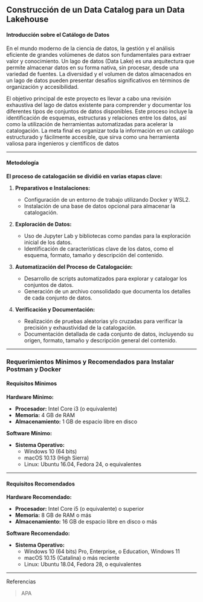## **Construcción de un Data Catalog para un Data Lakehouse**
#### Introducción sobre el Catálogo de Datos
<p>
En el mundo moderno de la ciencia de datos, la gestión y el análisis eficiente de grandes volúmenes de datos son fundamentales para extraer valor y conocimiento. Un lago de datos (Data Lake) es una arquitectura que permite almacenar datos en su forma nativa, sin procesar, desde una variedad de fuentes. La diversidad y el volumen de datos almacenados en un lago de datos pueden presentar desafíos significativos en términos de organización y accesibilidad.

El objetivo principal de este proyecto es llevar a cabo una revisión exhaustiva del lago de datos existente para comprender y documentar los diferentes tipos de conjuntos de datos disponibles. Este proceso incluye la identificación de esquemas, estructuras y relaciones entre los datos, así como la utilización de herramientas automatizadas para acelerar la catalogación. La meta final es organizar toda la información en un catálogo estructurado y fácilmente accesible, que sirva como una herramienta valiosa para ingenieros y científicos de datos
</p>

---

#### Metodología

**El proceso de catalogación se dividió en varias etapas clave:**

1. **Preparativos e Instalaciones:**

    - Configuración de un entorno de trabajo utilizando Docker y WSL2.
    - Instalación de una base de datos opcional para almacenar la catalogación.

2. **Exploración de Datos:**

    - Uso de Jupyter Lab y bibliotecas como pandas para la exploración inicial de los datos.
    - Identificación de características clave de los datos, como el esquema, formato, tamaño y descripción del contenido.

3. **Automatización del Proceso de Catalogación:**

    - Desarrollo de scripts automatizados para explorar y catalogar los conjuntos de datos.
    - Generación de un archivo consolidado que documenta los detalles de cada conjunto de datos.

4. **Verificación y Documentación:**

    - Realización de pruebas aleatorias y/o cruzadas para verificar la precisión y exhaustividad de la catalogación.
    - Documentación detallada de cada conjunto de datos, incluyendo su origen, formato, tamaño y descripción general del contenido.

---

### **Requerimientos Mínimos y Recomendados para Instalar Postman y Docker**

#### **Requisitos Mínimos**

**Hardware Mínimo:**
- **Procesador:** Intel Core i3 (o equivalente)
- **Memoria:** 4 GB de RAM
- **Almacenamiento:** 1 GB de espacio libre en disco

**Software Mínimo:**
- **Sistema Operativo:**
  - Windows 10 (64 bits)
  - macOS 10.13 (High Sierra)
  - Linux: Ubuntu 16.04, Fedora 24, o equivalentes

---

#### **Requisitos Recomendados**

**Hardware Recomendado:**
- **Procesador:** Intel Core i5 (o equivalente) o superior
- **Memoria:** 8 GB de RAM o más
- **Almacenamiento:** 16 GB de espacio libre en disco o más

**Software Recomendado:**
- **Sistema Operativo:**
  - Windows 10 (64 bits) Pro, Enterprise, o Education, Windows 11
  - macOS 10.15 (Catalina) o más reciente
  - Linux: Ubuntu 18.04, Fedora 28, o equivalentes


------------------------
Referencias 
> APA 
